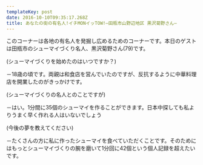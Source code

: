 ```yaml
---
templateKey: post
date: 2016-10-10T09:35:17.268Z
title: あなたの街の有名人!イチMONイッTOW!―田瓶市山野辺地区 黒沢菊野さん―
---
```

このコーナーは各地の有名人を発掘し広めるためのコーナーです。本日のゲストは田瓶市のシューマイづくり名人、黒沢菊野さん(79)です。

(シューマイづくりを始めたのはいつですか？)

－18歳の頃です。両親は和食店を営んでいたのですが、反抗するように中華料理店を開業したのがきっかけです。

(シューマイづくりの名人とのことですが)

－はい。1分間に35個のシューマイを作ることができます。日本中探しても私よりうまく早く作れる人はいないでしょう

(今後の夢を教えてください)

－たくさんの方に私に作ったシューマイを食べていただくことです。そのためにはもっとシューマイづくりの腕を磨いて1分回に42個という個人記録を超えたいです。